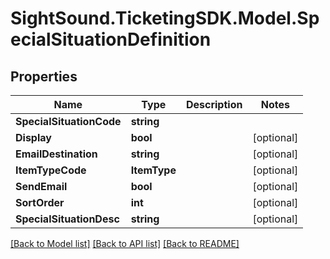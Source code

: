# SightSound.TicketingSDK.Model.SpecialSituationDefinition

## Properties

Name | Type | Description | Notes
------------ | ------------- | ------------- | -------------
**SpecialSituationCode** | **string** |  | 
**Display** | **bool** |  | [optional] 
**EmailDestination** | **string** |  | [optional] 
**ItemTypeCode** | **ItemType** |  | [optional] 
**SendEmail** | **bool** |  | [optional] 
**SortOrder** | **int** |  | [optional] 
**SpecialSituationDesc** | **string** |  | [optional] 

[[Back to Model list]](../README.md#documentation-for-models) [[Back to API list]](../README.md#documentation-for-api-endpoints) [[Back to README]](../README.md)

